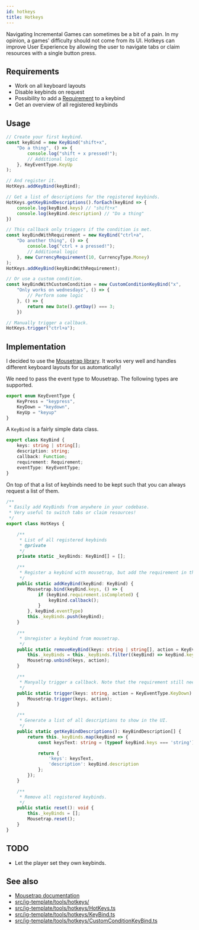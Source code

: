 ```yaml
---
id: hotkeys
title: Hotkeys
---
```


<!--- Introduction text, can be a bit personal -->
Navigating Incremental Games can sometimes be a bit of a pain.
In my opinion, a games' difficulty should not come from its UI.
Hotkeys can improve User Experience by allowing the user to navigate tabs or claim resources with a single button press.

## Requirements
<!-- Everything that is needed for this feature to work -->
- Work on all keyboard layouts
- Disable keybinds on request
- Possibility to add a [Requirement](requirements.md) to a keybind
- Get an overview of all registered keybinds

## Usage
```ts
// Create your first keybind.
const keyBind = new KeyBind("shift+x",
    "Do a thing", () => {
        console.log("shift + x pressed!");
        // Additional logic
    }, KeyEventType.KeyUp
);

// And register it.
HotKeys.addKeyBind(keyBind);

// Get a list of descriptions for the registered keybinds.
HotKeys.getKeyBindDescriptions().forEach(keyBind => {
    console.log(keyBind.keys) // "shift+x"
    console.log(keyBind.description) // "Do a thing"
})

// This callback only triggers if the condition is met.
const keyBindWithRequirement = new KeyBind("ctrl+a",
    "Do another thing", () => {
        console.log("ctrl + a pressed!");
        // Additional logic
    }, new CurrencyRequirement(10, CurrencyType.Money)
);
HotKeys.addKeyBind(keyBindWithRequirement);

// Or use a custom condition.
const keyBindWithCustomCondition = new CustomConditionKeyBind("x",
    "Only works on wednesdays", () => {
        // Perform some logic
    }, () => {
        return new Date().getDay() === 3;
    })

// Manually trigger a callback.
HotKeys.trigger("ctrl+a");
```


## Implementation
<!--- Implementation details -->
I decided to use the [Mousetrap library](https://craig.is/killing/mice).
It works very well and handles different keyboard layouts for us automatically!

We need to pass the event type to Mousetrap. The following types are supported.
```ts title="src/ig-template/tools/hotkeys/KeyEventType.ts"
export enum KeyEventType {
    KeyPress = "keypress",
    KeyDown = "keydown",
    KeyUp = "keyup"
}
```

A `KeyBind` is a fairly simple data class.
```ts title="src/ig-template/tools/hotkeys/KeyBind.ts"
export class KeyBind {
    keys: string | string[];
    description: string;
    callback: Function;
    requirement: Requirement;
    eventType: KeyEventType;
}
```

On top of that a list of keybinds need to be kept such that you can always request a list of them.
```ts title="src/ig-template/tools/hotkeys/HotKeys.ts"
/**
 * Easily add KeyBinds from anywhere in your codebase.
 * Very useful to switch tabs or claim resources!
 */
export class HotKeys {

    /**
     * List of all registered keybinds
     * @private
     */
    private static _keyBinds: KeyBind[] = [];

    /**
     * Register a keybind with mousetrap, but add the requirement in the callback.
     */
    public static addKeyBind(keyBind: KeyBind) {
        Mousetrap.bind(keyBind.keys, () => {
            if (keyBind.requirement.isCompleted) {
                keyBind.callback();
            }
        }, keyBind.eventType)
        this._keyBinds.push(keyBind);
    }

    /**
     * Unregister a keybind from mousetrap.
     */
    public static removeKeyBind(keys: string | string[], action = KeyEventType.KeyDown) {
        this._keyBinds = this._keyBinds.filter((keyBind) => keyBind.keys !== keys);
        Mousetrap.unbind(keys, action);
    }

    /**
     * Manyally trigger a callback. Note that the requirement still needs to be completed for it to run.
     */
    public static trigger(keys: string, action = KeyEventType.KeyDown) {
        Mousetrap.trigger(keys, action);
    }

    /**
     * Generate a list of all descriptions to show in the UI.
     */
    public static getKeyBindDescriptions(): KeyBindDescription[] {
        return this._keyBinds.map(keyBind => {
            const keysText: string = (typeof keyBind.keys === 'string') ? keyBind.keys : keyBind.keys.join(", ");

            return {
                'keys': keysText,
                'description': keyBind.description
            };
        });
    }

    /**
     * Remove all registered keybinds.
     */
    public static reset(): void {
        this._keyBinds = [];
        Mousetrap.reset();
    }
}

```

## TODO
- Let the player set they own keybinds.

## See also 
- [Mousetrap documentation](https://craig.is/killing/mice)
- [src/ig-template/tools/hotkeys/](https://github.com/123ishaTest/igt-library/blob/master/src/ig-template/tools/hotkeys)
- [src/ig-template/tools/hotkeys/HotKeys.ts](https://github.com/123ishaTest/igt-library/blob/master/src/ig-template/tools/hotkeys/HotKeys.ts)
- [src/ig-template/tools/hotkeys/KeyBind.ts](https://github.com/123ishaTest/igt-library/blob/master/src/ig-template/tools/hotkeys/KeyBind.ts)
- [src/ig-template/tools/hotkeys/CustomConditionKeyBind.ts](https://github.com/123ishaTest/igt-library/blob/master/src/ig-template/tools/hotkeys/CustomConditionKeyBind.ts)
